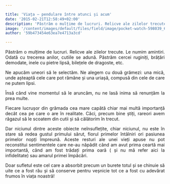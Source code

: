 ```yaml
---

title: 'Viața – pendulare între atunci și acum'
date: '2015-02-21T12:58:49+02:00'
description: 'Păstrăm o mulțime de lucruri. Relicve ale zilelor trecute. Le numim amintiri.Odată cu trecerea anilor, cutiile se adună. Păstrăm cercei ruginiți, brățăridemodate, inele cu pietre lipsă, bilețele de dr'
image: '/content/images/default/files/field/image/pocket-watch-598039_6401.jpg'
author: '59b473454e63ea7e4713a3cd'

---
```

<div class="kg-card-markdown"><p style="text-align: justify;">Păstrăm o mulțime de lucruri. Relicve ale zilelor trecute. Le numim amintiri. Odată cu trecerea anilor, cutiile se adună. Păstrăm cercei ruginiți, brățări demodate, inele cu pietre lipsă, bilețele de dragoste, etc.</p>
<p style="text-align: justify;">Ne apucăm uneori să le selectăm. Ne alegem cu două grămezi: una mică, unde așteaptă cele care pot rămâne și una uriașă, compusă din cele de care ne putem lipsi.</p>
<p style="text-align: justify;">Însă când vine momentul să le aruncăm, nu ne lasă inima să renunțăm la prea multe.</p>
<p style="text-align: justify;">Fiecare lucrușor din grămada cea mare capătă chiar mai multă importanță decât cea pe care o are în realitate. Căci, precum bine știți, rareori avem răgazul să le scoatem din cutii și să călătorim în trecut.</p>
<p style="text-align: justify;">Dar niciunul dintre aceste obiecte neînsuflețite, chiar niciunul, nu este în stare să redea gustul primului sărut, fiorul primelor întâlniri ori pasiunea primelor nopți împreună. Aceste resturi ale unei vieți apuse nu pot reconstitui sentimentele care ne-au năpădit când am avut prima ceartă mai importantă, când am fost trădați prima oară ( și nu mă refer aici la infidelitate) sau amarul primei împăcări.</p>
<p style="text-align: justify;">Doar sufletul este cel care a absorbit precum un burete totul și se chinuie să uite ce a fost rău și să conserve pentru veșnicie tot ce a fost cu adevărat frumos în viața noastră!</p>
</div>
